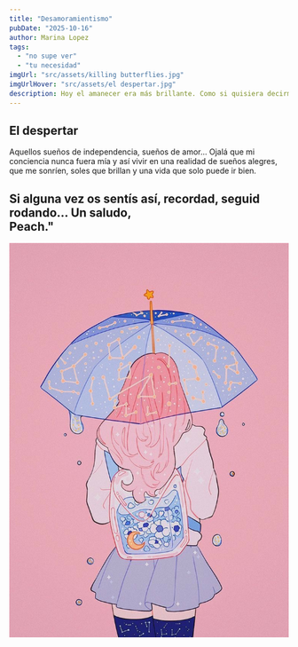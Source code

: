 ```yaml
---
title: "Desamoramientismo"
pubDate: "2025-10-16"
author: Marina Lopez
tags:
  - "no supe ver"
  - "tu necesidad"
imgUrl: "src/assets/killing butterflies.jpg"
imgUrlHover: "src/assets/el despertar.jpg"
description: Hoy el amanecer era más brillante. Como si quisiera decirme que todo va a ir bien. Antes de poder disfrutar de la sensación de un día sonriente, me di cuenta de que solo habían sido sueños, sueños que ya pasaron. La conciencia al despertar desgraciadamente volvía a ser mía. 
---
```


## El despertar
Aquellos sueños de independencia, sueños de amor... Ojalá que mi conciencia nunca fuera mía y así vivir en una realidad de sueños alegres, que me sonríen, soles que brillan y una vida que solo puede ir bien.  

Si alguna vez os sentís así, recordad, seguid rodando... Un saludo,    
Peach."
---

![Ilustración Peach](src/assets/Peach.jpg)
